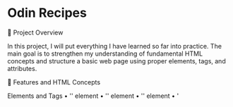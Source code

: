 # Odin Recipes
📘 Project Overview

In this project, I will put everything I have learned so far into practice.
The main goal is to strengthen my understanding of fundamental HTML concepts and structure a basic web page using proper elements, tags, and attributes.


🧩 Features and HTML Concepts

Elements and Tags
	•	'<html>' element
	•	'<head>' element
	•	'<meta>' element
	•	'<title>' element
	•	'<body>' element
	•	Paragraphs (<p>)
	•	'<strong>' element
	•	'<em>' element

Void Elements
	•	Examples of self-closing tags such as <br>, <hr>, and <img>

HTML Comments

Learn how to add comments to improve readability and documentation within the HTML code.

Lists

Explore ordered (<ol>) and unordered (<ul>) lists to organize content effectively.

Links and Images

Use the '<a>' and '<img>' elements to add navigation and visual content to the page.

Attributes

Understand how HTML attributes work and how to use them to customize elements (e.g., src, alt, href, title).

🛠️ Technologies Used
	•	HTML5
